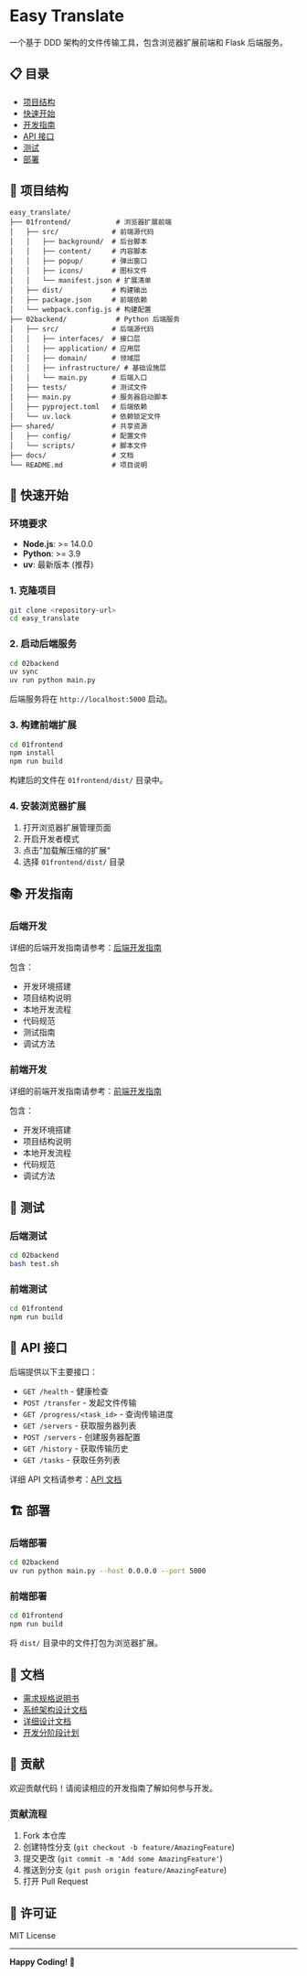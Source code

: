 # Easy Translate

一个基于 DDD 架构的文件传输工具，包含浏览器扩展前端和 Flask 后端服务。

## 📋 目录

- [项目结构](#项目结构)
- [快速开始](#快速开始)
- [开发指南](#开发指南)
- [API 接口](#api-接口)
- [测试](#测试)
- [部署](#部署)

## 📁 项目结构

```
easy_translate/
├── 01frontend/           # 浏览器扩展前端
│   ├── src/             # 前端源代码
│   │   ├── background/  # 后台脚本
│   │   ├── content/     # 内容脚本
│   │   ├── popup/       # 弹出窗口
│   │   ├── icons/       # 图标文件
│   │   └── manifest.json # 扩展清单
│   ├── dist/            # 构建输出
│   ├── package.json     # 前端依赖
│   └── webpack.config.js # 构建配置
├── 02backend/            # Python 后端服务
│   ├── src/             # 后端源代码
│   │   ├── interfaces/  # 接口层
│   │   ├── application/ # 应用层
│   │   ├── domain/      # 领域层
│   │   ├── infrastructure/ # 基础设施层
│   │   └── main.py      # 后端入口
│   ├── tests/           # 测试文件
│   ├── main.py          # 服务器启动脚本
│   ├── pyproject.toml   # 后端依赖
│   └── uv.lock          # 依赖锁定文件
├── shared/              # 共享资源
│   ├── config/          # 配置文件
│   └── scripts/         # 脚本文件
├── docs/                # 文档
└── README.md            # 项目说明
```

## 🚀 快速开始

### 环境要求

- **Node.js**: >= 14.0.0
- **Python**: >= 3.9
- **uv**: 最新版本 (推荐)

### 1. 克隆项目

```bash
git clone <repository-url>
cd easy_translate
```

### 2. 启动后端服务

```bash
cd 02backend
uv sync
uv run python main.py
```

后端服务将在 `http://localhost:5000` 启动。

### 3. 构建前端扩展

```bash
cd 01frontend
npm install
npm run build
```

构建后的文件在 `01frontend/dist/` 目录中。

### 4. 安装浏览器扩展

1. 打开浏览器扩展管理页面
2. 开启开发者模式
3. 点击"加载解压缩的扩展"
4. 选择 `01frontend/dist/` 目录

## 📚 开发指南

### 后端开发

详细的后端开发指南请参考：[后端开发指南](docs/development/快速开发指南-backend.md)

包含：
- 开发环境搭建
- 项目结构说明
- 本地开发流程
- 代码规范
- 测试指南
- 调试方法

### 前端开发

详细的前端开发指南请参考：[前端开发指南](docs/development/快速开发指南-frontend.md)

包含：
- 开发环境搭建
- 项目结构说明
- 本地开发流程
- 代码规范
- 调试方法

## 🔧 测试

### 后端测试

```bash
cd 02backend
bash test.sh
```

### 前端测试

```bash
cd 01frontend
npm run build
```

## 📡 API 接口

后端提供以下主要接口：

- `GET /health` - 健康检查
- `POST /transfer` - 发起文件传输
- `GET /progress/<task_id>` - 查询传输进度
- `GET /servers` - 获取服务器列表
- `POST /servers` - 创建服务器配置
- `GET /history` - 获取传输历史
- `GET /tasks` - 获取任务列表

详细 API 文档请参考：[API 文档](shared/docs/api/)

## 🏗️ 部署

### 后端部署

```bash
cd 02backend
uv run python main.py --host 0.0.0.0 --port 5000
```

### 前端部署

```bash
cd 01frontend
npm run build
```

将 `dist/` 目录中的文件打包为浏览器扩展。

## 📖 文档

- [需求规格说明书](shared/docs/requirements/Easy-Translate-需求规格说明书-v1.0.md)
- [系统架构设计文档](shared/docs/architecture/easy-translate-系统架构设计文档-v1.0.md)
- [详细设计文档](shared/docs/feature/Easy-Translate-详细设计文档-v1.0.md)
- [开发分阶段计划](shared/docs/feature/Easy-Translate-开发分阶段计划-v1.0.md)

## 🤝 贡献

欢迎贡献代码！请阅读相应的开发指南了解如何参与开发。

### 贡献流程

1. Fork 本仓库
2. 创建特性分支 (`git checkout -b feature/AmazingFeature`)
3. 提交更改 (`git commit -m 'Add some AmazingFeature'`)
4. 推送到分支 (`git push origin feature/AmazingFeature`)
5. 打开 Pull Request

## 📄 许可证

MIT License

---

**Happy Coding! 🎉**
